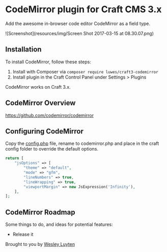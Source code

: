 # CodeMirror plugin for Craft CMS 3.x

Add the awesome in-browser code editor CodeMirror as a field type.

![Screenshot](resources/img/Screen Shot 2017-03-15 at 08.30.07.png)

## Installation

To install CodeMirror, follow these steps:

1. Install with Composer via `composer require luwes/craft3-codemirror`
2. Install plugin in the Craft Control Panel under Settings > Plugins

CodeMirror works on Craft 3.x.

## CodeMirror Overview

https://github.com/codemirror/codemirror

## Configuring CodeMirror

Copy the [config.php](./src/config.php) file, rename to codemirror.php and place in the craft config folder to override the default options.

``` php
return [
	"jsOptions" => [
		"theme" => "default",
		"mode" => "gfm",
		"lineNumbers" => true,
		"lineWrapping" => true,
		"viewportMargin" => new JsExpression('Infinity'),
	],
];
```

## CodeMirror Roadmap

Some things to do, and ideas for potential features:

* Release it

Brought to you by [Wesley Luyten](https://wesleyluyten.com)
